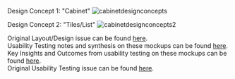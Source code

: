 Design Concept 1: "Cabinet"
![cabinetdesignconcepts](https://cloud.githubusercontent.com/assets/12971245/8288907/23e9e29c-18e7-11e5-85ba-a1364d07b8af.png)


Design Concept 2: "Tiles/List"
![cabinetdesignconcepts2](https://cloud.githubusercontent.com/assets/12971245/8288917/2bbf8d14-18e7-11e5-99fc-8ecb4f0a5c1e.png)  

Original Layout/Design issue can be found [here](https://github.com/excellaco/open-cabinet/issues/65).  
Usability Testing notes and synthesis on these mockups can be found [here](https://github.com/excellaco/open-cabinet/tree/master/documents/design/usability_testing/round_1).  
Key Insights and Outcomes from usability testing on these mockups can be found [here](https://github.com/excellaco/open-cabinet/wiki/Design:-Round-1-Usability-Testing).  
Original Usability Testing issue can be found [here](https://github.com/excellaco/open-cabinet/issues/48).   
